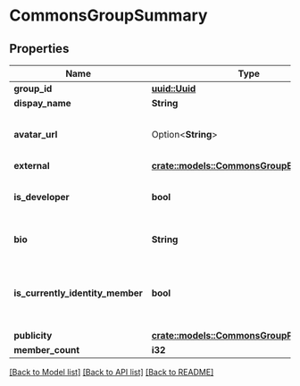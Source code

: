 # CommonsGroupSummary

## Properties

Name | Type | Description | Notes
------------ | ------------- | ------------- | -------------
**group_id** | [**uuid::Uuid**](uuid::Uuid.md) |  | 
**dispay_name** | **String** |  | 
**avatar_url** | Option<**String**> | The URL of this group's avatar image. | [optional]
**external** | [**crate::models::CommonsGroupExternalLinks**](CommonsGroupExternalLinks.md) |  | 
**is_developer** | **bool** | Whether or not this group is a developer. | 
**bio** | **String** | Follows regex ^(?:[^\\n\\r]+\\n?|\\n){1,5}$ | 
**is_currently_identity_member** | **bool** | Whether or not the current identity is a member of this group. | 
**publicity** | [**crate::models::CommonsGroupPublicity**](CommonsGroupPublicity.md) |  | 
**member_count** | **i32** |  | 

[[Back to Model list]](../README.md#documentation-for-models) [[Back to API list]](../README.md#documentation-for-api-endpoints) [[Back to README]](../README.md)


